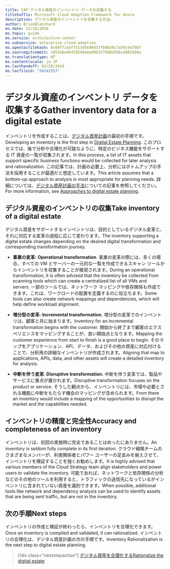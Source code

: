 ```yaml
---
title: CAF:デジタル資産のインベントリ データを収集する
titleSuffix: Microsoft Cloud Adoption Framework for Azure
description: デジタル資産のインベントリを収集する方法。
author: BrianBlanchard
ms.date: 12/10/2018
ms.topic: guide
ms.service: architecture-center
ms.subservice: enterprise-cloud-adoption
ms.openlocfilehash: 0c68ff1e5ff51395698d37fb9b59c7a76c9479b7
ms.sourcegitcommit: c053e6edb429299a0ad9b327888d596c48859d4a
ms.translationtype: HT
ms.contentlocale: ja-JP
ms.lasthandoff: 03/20/2019
ms.locfileid: "58242553"
---
```

# <a name="gather-inventory-data-for-a-digital-estate"></a><span data-ttu-id="0b9d0-103">デジタル資産のインベントリ データを収集する</span><span class="sxs-lookup"><span data-stu-id="0b9d0-103">Gather inventory data for a digital estate</span></span>

<span data-ttu-id="0b9d0-104">インベントリを作成することは、[デジタル資産計画](overview.md)の最初の手順です。</span><span class="sxs-lookup"><span data-stu-id="0b9d0-104">Developing an inventory is the first step in [Digital Estate Planning](overview.md).</span></span> <span data-ttu-id="0b9d0-105">このプロセスでは、後で分析や合理化が可能なように、特定のビジネス機能をサポートする IT 資産の一覧が収集されます。</span><span class="sxs-lookup"><span data-stu-id="0b9d0-105">In this process, a list of IT assets that support specific business functions would be collected for later analysis and rationalization.</span></span> <span data-ttu-id="0b9d0-106">この記事では、計画の必要上、分析にはボトムアップの手法を採用することが最適だと想定しています。</span><span class="sxs-lookup"><span data-stu-id="0b9d0-106">This article assumes that a bottom-up approach to analysis is most appropriate for planning needs.</span></span> <span data-ttu-id="0b9d0-107">詳細については、[デジタル資産計画の手法](./approach.md)についての記事を参照してください。</span><span class="sxs-lookup"><span data-stu-id="0b9d0-107">For more information, see [Approaches to digital estate planning](./approach.md).</span></span>

## <a name="take-inventory-of-a-digital-estate"></a><span data-ttu-id="0b9d0-108">デジタル資産のインベントリの収集</span><span class="sxs-lookup"><span data-stu-id="0b9d0-108">Take inventory of a digital estate</span></span>

<span data-ttu-id="0b9d0-109">デジタル資産をサポートするインベントリは、目的としているデジタル変革と、それに対応する変革の過程に応じて変わります。</span><span class="sxs-lookup"><span data-stu-id="0b9d0-109">The inventory supporting a digital estate changes depending on the desired digital transformation and corresponding transformation journey.</span></span>

- <span data-ttu-id="0b9d0-110">**事業の変革:** </span><span class="sxs-lookup"><span data-stu-id="0b9d0-110">**Operational transformation**.</span></span> <span data-ttu-id="0b9d0-111">事業の変革の際には、多くの場合、すべての VM とサーバーの一元的な一覧を作成できるスキャン ツールからインベントリを収集することが推奨されます。</span><span class="sxs-lookup"><span data-stu-id="0b9d0-111">During an operational transformation, it is often advised that the inventory be collected from scanning tools which can create a centralized list of all VMs and servers.</span></span> <span data-ttu-id="0b9d0-112">一部のツールでは、ネットワーク マッピングや依存関係も作成できます。これは、ワークロードの配置を定義するのに役立ちます。</span><span class="sxs-lookup"><span data-stu-id="0b9d0-112">Some tools can also create network mappings and dependencies, which will help define workload alignment.</span></span>

- <span data-ttu-id="0b9d0-113">**増分型の変革:** </span><span class="sxs-lookup"><span data-stu-id="0b9d0-113">**Incremental transformation.**</span></span> <span data-ttu-id="0b9d0-114">増分型の変革でのインベントリは、顧客と共に始まります。</span><span class="sxs-lookup"><span data-stu-id="0b9d0-114">Inventory for an incremental transformation begins with the customer.</span></span> <span data-ttu-id="0b9d0-115">開始から終了まで顧客のエクスペリエンスをマッピングすることが、良い開始点となります。</span><span class="sxs-lookup"><span data-stu-id="0b9d0-115">Mapping the customer experience from start to finish is a good place to begin.</span></span> <span data-ttu-id="0b9d0-116">そのマップをアプリケーション、API、データ、およびその他の資産に対応付けることで、分析用の詳細なインベントリが作成されます。</span><span class="sxs-lookup"><span data-stu-id="0b9d0-116">Aligning that map to applications, APIs, data, and other assets will create a detailed inventory for analysis.</span></span>

- <span data-ttu-id="0b9d0-117">**中断を伴う変革**: </span><span class="sxs-lookup"><span data-stu-id="0b9d0-117">**Disruptive transformation.**</span></span> <span data-ttu-id="0b9d0-118">中断を伴う変革では、製品やサービスに重点が置かれます。</span><span class="sxs-lookup"><span data-stu-id="0b9d0-118">Disruptive transformation focuses on the product or service.</span></span> <span data-ttu-id="0b9d0-119">そうした観点から、インベントリには、市場や必要とされる機能に中断をもたらす機会のマッピングが含められます。</span><span class="sxs-lookup"><span data-stu-id="0b9d0-119">From there an inventory would include a mapping of the opportunities to disrupt the market and the capabilities needed.</span></span>

## <a name="accuracy-and-completeness-of-an-inventory"></a><span data-ttu-id="0b9d0-120">インベントリの精度と完全性</span><span class="sxs-lookup"><span data-stu-id="0b9d0-120">Accuracy and completeness of an inventory</span></span>

<span data-ttu-id="0b9d0-121">インベントリは、初回の実施時に完全であることはめったにありません。</span><span class="sxs-lookup"><span data-stu-id="0b9d0-121">An inventory is seldom fully complete in its first iteration.</span></span> <span data-ttu-id="0b9d0-122">クラウド戦略チームのさまざまなメンバーが、利害関係者とパワー ユーザーの足並みを揃えさせて、インベントリを検証することを強くお勧めします。</span><span class="sxs-lookup"><span data-stu-id="0b9d0-122">It is highly advised that various members of the Cloud Strategy team align stakeholders and power users to validate the inventory.</span></span> <span data-ttu-id="0b9d0-123">可能であれば、ネットワークと依存関係の分析などのその他のツールを利用すると、トラフィックの送信先になっているがインベントリに含まれていない資産を識別できます。</span><span class="sxs-lookup"><span data-stu-id="0b9d0-123">When possible, additional tools like network and dependency analysis can be used to identify assets that are being sent traffic, but are not in the inventory.</span></span>

## <a name="next-steps"></a><span data-ttu-id="0b9d0-124">次の手順</span><span class="sxs-lookup"><span data-stu-id="0b9d0-124">Next steps</span></span>

<span data-ttu-id="0b9d0-125">インベントリの作成と検証が終わったら、インベントリを合理化できます。</span><span class="sxs-lookup"><span data-stu-id="0b9d0-125">Once an inventory is compiled and validated, it can rationalized.</span></span> <span data-ttu-id="0b9d0-126">インベントリの合理化は、デジタル資産計画の次の手順です。</span><span class="sxs-lookup"><span data-stu-id="0b9d0-126">Inventory Rationalization is the next step to digital estate planning.</span></span>

> [!div class="nextstepaction"]
> [<span data-ttu-id="0b9d0-127">デジタル資産を合理化する</span><span class="sxs-lookup"><span data-stu-id="0b9d0-127">Rationalize the digital estate</span></span>](rationalize.md)